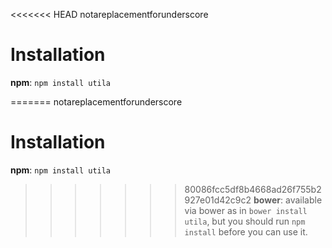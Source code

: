 <<<<<<< HEAD
notareplacementforunderscore

# Installation

**npm**: `npm install utila`

=======
notareplacementforunderscore

# Installation

**npm**: `npm install utila`

>>>>>>> 80086fcc5df8b4668ad26f755b2927e01d42c9c2
**bower**: available via bower as in `bower install utila`, but you should run `npm install` before you can use it.